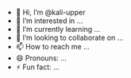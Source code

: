 - 👋 Hi, I’m @kali-upper
- 👀 I’m interested in ...
- 🌱 I’m currently learning ...
- 💞️ I’m looking to collaborate on ...
- 📫 How to reach me ...
- 😄 Pronouns: ...
- ⚡ Fun fact: ...

<!---
kali-upper/kali-upper is a ✨ special ✨ repository because its `README.md` (this file) appears on your GitHub profile.
You can click the Preview link to take a look at your changes.
--->
